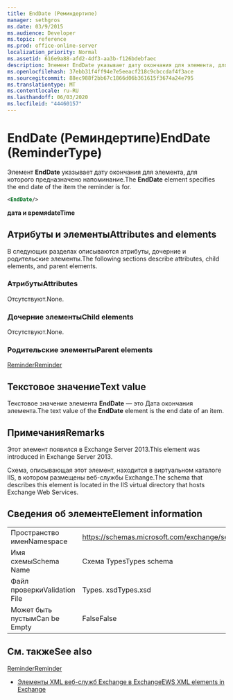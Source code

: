 ```yaml
---
title: EndDate (Реминдертипе)
manager: sethgros
ms.date: 03/9/2015
ms.audience: Developer
ms.topic: reference
ms.prod: office-online-server
localization_priority: Normal
ms.assetid: 616e9a88-afd2-4df3-aa3b-f126bdebfaec
description: Элемент EndDate указывает дату окончания для элемента, для которого предназначено напоминание.
ms.openlocfilehash: 37ebb31f4ff94e7e5eeacf218c9cbccdaf4f3ace
ms.sourcegitcommit: 88ec988f2bb67c1866d06b361615f3674a24e795
ms.translationtype: MT
ms.contentlocale: ru-RU
ms.lasthandoff: 06/03/2020
ms.locfileid: "44460157"
---
```

# <a name="enddate-remindertype"></a><span data-ttu-id="1a45e-103">EndDate (Реминдертипе)</span><span class="sxs-lookup"><span data-stu-id="1a45e-103">EndDate (ReminderType)</span></span>

<span data-ttu-id="1a45e-104">Элемент **EndDate** указывает дату окончания для элемента, для которого предназначено напоминание.</span><span class="sxs-lookup"><span data-stu-id="1a45e-104">The **EndDate** element specifies the end date of the item the reminder is for.</span></span> 
  
```XML
<EndDate/>
```

 <span data-ttu-id="1a45e-105">**дата и время**</span><span class="sxs-lookup"><span data-stu-id="1a45e-105">**dateTime**</span></span>
## <a name="attributes-and-elements"></a><span data-ttu-id="1a45e-106">Атрибуты и элементы</span><span class="sxs-lookup"><span data-stu-id="1a45e-106">Attributes and elements</span></span>

<span data-ttu-id="1a45e-107">В следующих разделах описываются атрибуты, дочерние и родительские элементы.</span><span class="sxs-lookup"><span data-stu-id="1a45e-107">The following sections describe attributes, child elements, and parent elements.</span></span>
  
### <a name="attributes"></a><span data-ttu-id="1a45e-108">Атрибуты</span><span class="sxs-lookup"><span data-stu-id="1a45e-108">Attributes</span></span>

<span data-ttu-id="1a45e-109">Отсутствуют.</span><span class="sxs-lookup"><span data-stu-id="1a45e-109">None.</span></span>
  
### <a name="child-elements"></a><span data-ttu-id="1a45e-110">Дочерние элементы</span><span class="sxs-lookup"><span data-stu-id="1a45e-110">Child elements</span></span>

<span data-ttu-id="1a45e-111">Отсутствуют.</span><span class="sxs-lookup"><span data-stu-id="1a45e-111">None.</span></span>
  
### <a name="parent-elements"></a><span data-ttu-id="1a45e-112">Родительские элементы</span><span class="sxs-lookup"><span data-stu-id="1a45e-112">Parent elements</span></span>

[<span data-ttu-id="1a45e-113">Reminder</span><span class="sxs-lookup"><span data-stu-id="1a45e-113">Reminder</span></span>](reminder.md)
  
## <a name="text-value"></a><span data-ttu-id="1a45e-114">Текстовое значение</span><span class="sxs-lookup"><span data-stu-id="1a45e-114">Text value</span></span>

<span data-ttu-id="1a45e-115">Текстовое значение элемента **EndDate** — это Дата окончания элемента.</span><span class="sxs-lookup"><span data-stu-id="1a45e-115">The text value of the **EndDate** element is the end date of an item.</span></span> 
  
## <a name="remarks"></a><span data-ttu-id="1a45e-116">Примечания</span><span class="sxs-lookup"><span data-stu-id="1a45e-116">Remarks</span></span>

<span data-ttu-id="1a45e-117">Этот элемент появился в Exchange Server 2013.</span><span class="sxs-lookup"><span data-stu-id="1a45e-117">This element was introduced in Exchange Server 2013.</span></span>
  
<span data-ttu-id="1a45e-118">Схема, описывающая этот элемент, находится в виртуальном каталоге IIS, в котором размещены веб-службы Exchange.</span><span class="sxs-lookup"><span data-stu-id="1a45e-118">The schema that describes this element is located in the IIS virtual directory that hosts Exchange Web Services.</span></span>
  
## <a name="element-information"></a><span data-ttu-id="1a45e-119">Сведения об элементе</span><span class="sxs-lookup"><span data-stu-id="1a45e-119">Element information</span></span>

|||
|:-----|:-----|
|<span data-ttu-id="1a45e-120">Пространство имен</span><span class="sxs-lookup"><span data-stu-id="1a45e-120">Namespace</span></span>  <br/> |https://schemas.microsoft.com/exchange/services/2006/types  <br/> |
|<span data-ttu-id="1a45e-121">Имя схемы</span><span class="sxs-lookup"><span data-stu-id="1a45e-121">Schema Name</span></span>  <br/> |<span data-ttu-id="1a45e-122">Схема Types</span><span class="sxs-lookup"><span data-stu-id="1a45e-122">Types schema</span></span>  <br/> |
|<span data-ttu-id="1a45e-123">Файл проверки</span><span class="sxs-lookup"><span data-stu-id="1a45e-123">Validation File</span></span>  <br/> |<span data-ttu-id="1a45e-124">Types. xsd</span><span class="sxs-lookup"><span data-stu-id="1a45e-124">Types.xsd</span></span>  <br/> |
|<span data-ttu-id="1a45e-125">Может быть пустым</span><span class="sxs-lookup"><span data-stu-id="1a45e-125">Can be Empty</span></span>  <br/> |<span data-ttu-id="1a45e-126">False</span><span class="sxs-lookup"><span data-stu-id="1a45e-126">False</span></span>  <br/> |
   
## <a name="see-also"></a><span data-ttu-id="1a45e-127">См. также</span><span class="sxs-lookup"><span data-stu-id="1a45e-127">See also</span></span>



[<span data-ttu-id="1a45e-128">Reminder</span><span class="sxs-lookup"><span data-stu-id="1a45e-128">Reminder</span></span>](reminder.md)


- [<span data-ttu-id="1a45e-129">Элементы XML веб-служб Exchange в Exchange</span><span class="sxs-lookup"><span data-stu-id="1a45e-129">EWS XML elements in Exchange</span></span>](ews-xml-elements-in-exchange.md)

